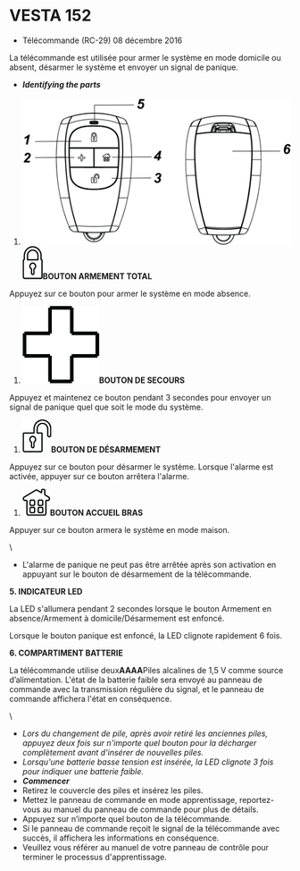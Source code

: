 # VESTA 152

-   Télécommande (RC-29) 08 décembre 2016

La télécommande est utilisée pour armer le système en mode domicile ou absent, désarmer le système et envoyer un signal de panique.

-   _**Identifying the parts**_

1.  ![RC-29 868WF](<.gitbook/assets/0 (17).jpeg>)![](<.gitbook/assets/1 (11).jpeg>)**BOUTON ARMEMENT TOTAL**

Appuyez sur ce bouton pour armer le système en mode absence.

1.  ![panic](<.gitbook/assets/2 (4) (1).jpeg>)**BOUTON DE SECOURS**

Appuyez et maintenez ce bouton pendant 3 secondes pour envoyer un signal de panique quel que soit le mode du système.

1.  ![](<.gitbook/assets/3 (6) (1).jpeg>)**BOUTON DE DÉSARMEMENT**

Appuyez sur ce bouton pour désarmer le système. Lorsque l'alarme est activée, appuyer sur ce bouton arrêtera l'alarme.

1.  ![](<.gitbook/assets/4 (2) (1).jpeg>)**BOUTON ACCUEIL BRAS**

Appuyer sur ce bouton armera le système en mode maison.

\\<Note>

-   L'alarme de panique ne peut pas être arrêtée après son activation en appuyant sur le bouton de désarmement de la télécommande.

**5. INDICATEUR LED**

La LED s'allumera pendant 2 secondes lorsque le bouton Armement en absence/Armement à domicile/Désarmement est enfoncé.

Lorsque le bouton panique est enfoncé, la LED clignote rapidement 6 fois.

**6. COMPARTIMENT BATTERIE**

La télécommande utilise deux**AAAA**Piles alcalines de 1,5 V comme source d’alimentation. L'état de la batterie faible sera envoyé au panneau de commande avec la transmission régulière du signal, et le panneau de commande affichera l'état en conséquence.

\\<Note>

-   _Lors du changement de pile, après avoir retiré les anciennes piles, appuyez deux fois sur n'importe quel bouton pour la décharger complètement avant d'insérer de nouvelles piles._
-   _Lorsqu'une batterie basse tension est insérée, la LED clignote 3 fois pour indiquer une batterie faible._
-   _**Commencer**_
-   Retirez le couvercle des piles et insérez les piles.
-   Mettez le panneau de commande en mode apprentissage, reportez-vous au manuel du panneau de commande pour plus de détails.
-   Appuyez sur n’importe quel bouton de la télécommande.
-   Si le panneau de commande reçoit le signal de la télécommande avec succès, il affichera les informations en conséquence.
-   Veuillez vous référer au manuel de votre panneau de contrôle pour terminer le processus d'apprentissage.
